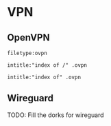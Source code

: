 # VPN

## OpenVPN

```
filetype:ovpn

intitle:"index of /" .ovpn

intitle:"index of" .ovpn
```

## Wireguard

TODO: Fill the dorks for wireguard
